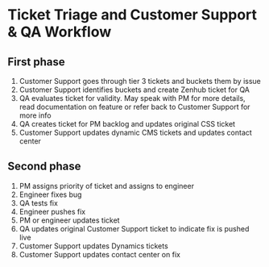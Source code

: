 # Ticket Triage and Customer Support & QA Workflow

## First phase

1. Customer Support goes through tier 3 tickets and buckets them by issue
2. Customer Support identifies buckets and create Zenhub ticket for QA
3. QA evaluates ticket for validity. May speak with PM for more details, read documentation on feature or refer back to Customer Support for more info
4. QA creates ticket for PM backlog and updates original CSS ticket
5. Customer Support updates dynamic CMS tickets and updates contact center

## Second phase

1. PM assigns priority of ticket and assigns to engineer
2. Engineer fixes bug
3. QA tests fix
4. Engineer pushes fix
5. PM or engineer updates ticket 
6. QA updates original Customer Support ticket to indicate fix is pushed live
7. Customer Support updates Dynamics tickets
8. Customer Support updates contact center on fix

